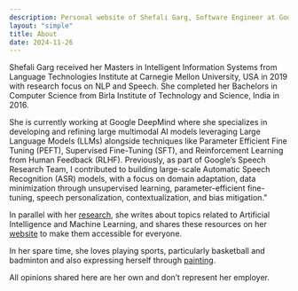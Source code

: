 ```yaml
---
description: Personal website of Shefali Garg, Software Engineer at Google DeepMind
layout: "simple"
title: About
date: 2024-11-26
---
```


Shefali Garg received her Masters in Intelligent Information Systems from Language Technologies Institute at Carnegie Mellon University, USA in 2019 with research focus on NLP and Speech. She completed her Bachelors in Computer Science from Birla Institute of Technology and Science, India in 2016.  <br>

She is currently working at Google DeepMind where she specializes in developing and refining large multimodal AI models leveraging Large Language Models (LLMs) alongside techniques like Parameter Efficient Fine Tuning (PEFT), Supervised Fine-Tuning (SFT), and Reinforcement Learning from Human Feedback (RLHF). Previously, as part of Google’s Speech Research Team, I contributed to building large-scale Automatic Speech Recognition (ASR) models, with a focus on domain adaptation, data minimization through unsupervised learning, parameter-efficient fine-tuning, speech personalization, contextualization, and bias mitigation."

In parallel with her [research](/research/), she writes about topics related to Artificial Intelligence and Machine Learning, and shares these resources on her [website](/posts/) to make them accessible for everyone.

In her spare time, she loves playing sports, particularly basketball and badminton and also expressing herself through [painting](/meta/art/).

All opinions shared here are her own and don’t represent her employer.